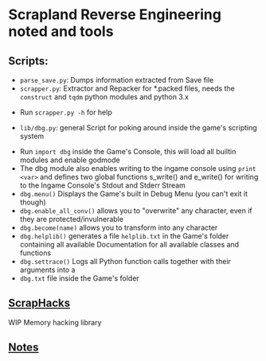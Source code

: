 # Scrapland Reverse Engineering noted and tools

## Scripts:
* `parse_save.py`: Dumps information extracted from Save file
* `scrapper.py`: Extractor and Repacker for *.packed files, needs the `construct` and `tqdm` python modules and python 3.x
 - Run `scrapper.py -h` for help
* `lib/dbg.py`: general Script for poking around  inside the game's scripting system
 - Run `import dbg` inside the Game's Console,
  this will load all builtin modules and enable godmode
 - The dbg module also enables writing to the ingame console using `print <var>`
  and defines two global functions s_write() and e_write() for writing to the Ingame Console's Stdout and Stderr Stream
 - `dbg.menu()` Displays the Game's built in Debug Menu (you can't exit it though)
 - `dbg.enable_all_conv()` allows you to "overwrite" any character, even if they are protected/invulnerable
 - `dbg.become(name)` allows you to transform into any character
 - `dbg.helplib()` generates a file `helplib.txt` in the Game's folder containing all available Documentation for all available classes and functions
 - `dbg.settrace()` Logs all Python function calls together with their arguments into a 
 - `dbg.txt` file inside the Game's folder

## [ScrapHacks](ScrapHacks/README.md)

WIP Memory hacking library

## [Notes](NOTES.md)
